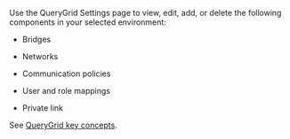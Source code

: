 
Use the QueryGrid Settings page to view, edit, add, or delete the following components in your selected environment:

-   Bridges

-   Networks

-   Communication policies

-   User and role mappings

-   Private link


See [QueryGrid key concepts](vyx1659391025497.md).

